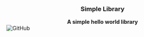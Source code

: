 <div align="center">
  <h3>Simple Library</h3>
  <b>A simple hello world library</b>
</div>

<img alt="GitHub" src="https://img.shields.io/github/license/bipinkrishnan/simple_library">

